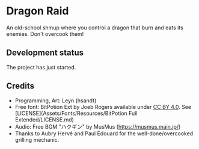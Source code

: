 # Dragon Raid

An old-school shmup where you control a dragon that burn and eats its enemies. Don't overcook them!

## Development status

The project has just started.

## Credits

- Programming, Art: Leyn (hsandt)
- Free font: BitPotion Ext by Joeb Rogers available under [CC BY 4.0](https://creativecommons.org/licenses/by/4.0/). See [LICENSE](Assets/Fonts/Resources/BitPotion Full Extended/LICENSE.md)
- Audio: Free BGM "ハクギン" by MusMus (https://musmus.main.jp/)
- Thanks to Aubry Hervé and Paul Édouard for the well-done/overcooked grilling mechanic.
